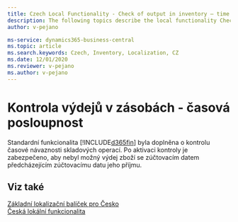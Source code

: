 ```yaml
---
title: Czech Local Functionality - Check of output in inventory – time sequence
description: The following topics describe the local functionality Check of output in inventory – time sequence in the Czech version of Business Central.
author: v-pejano

ms-service: dynamics365-business-central
ms.topic: article
ms.search.keywords: Czech, Inventory, Localization, CZ
ms.date: 12/01/2020
ms.reviewer: v-pejano
ms.author: v-pejano
---
```


# Kontrola výdejů v zásobách - časová posloupnost

Standardní funkcionalita [!INCLUDE[d365fin](../../includes/d365fin_md.md)] byla doplněna o kontrolu časové návaznosti skladových operací. Po aktivaci kontroly je zabezpečeno, aby nebyl možný výdej zboží se zúčtovacím datem předcházejícím zúčtovacímu datu jeho příjmu.

## Viz také

[Základní lokalizační balíček pro Česko](ui-extensions-core-localization-pack-cz.md)  
[Česká lokální funkcionalita](czech-local-functionality.md)  
